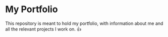 # My Portfolio

This repository is meant to hold my portfolio, with information about me and all the relevant projects I work on. 👍

